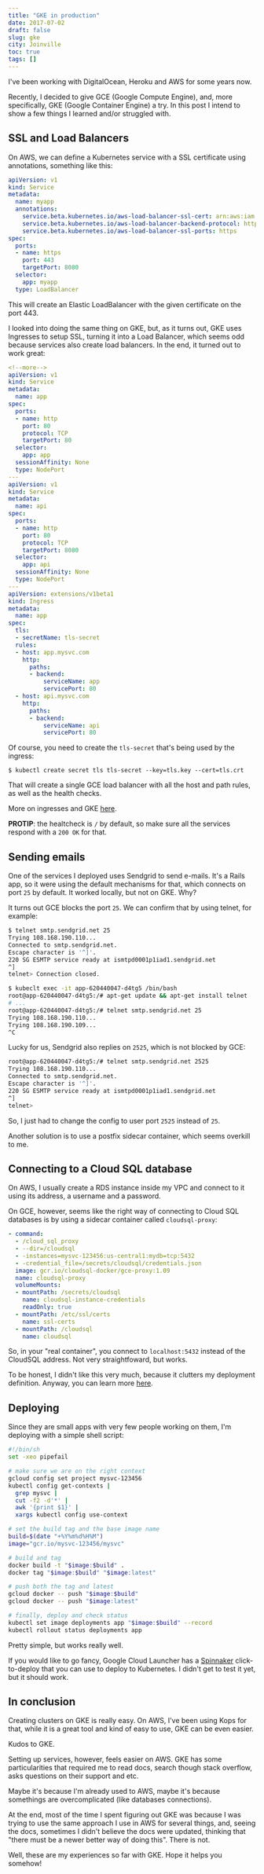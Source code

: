 ```yaml
---
title: "GKE in production"
date: 2017-07-02
draft: false
slug: gke
city: Joinville
toc: true
tags: []
---
```


I've been working with DigitalOcean, Heroku and AWS for some years now.

Recently, I decided to give GCE (Google Compute Engine), and, more specifically, GKE (Google Container Engine) a try. In this post I intend to show a few things I learned and/or struggled with.

## SSL and Load Balancers

On AWS, we can define a Kubernetes service with a SSL certificate using annotations, something like this:

```yaml
apiVersion: v1
kind: Service
metadata:
  name: myapp
  annotations:
    service.beta.kubernetes.io/aws-load-balancer-ssl-cert: arn:aws:iam::123:server-certificate/my_certificate
    service.beta.kubernetes.io/aws-load-balancer-backend-protocol: http
    service.beta.kubernetes.io/aws-load-balancer-ssl-ports: https
spec:
  ports:
  - name: https
    port: 443
    targetPort: 8080
  selector:
    app: myapp
  type: LoadBalancer
```

This will create an Elastic LoadBalancer with the given certificate on the port 443.

I looked into doing the same thing on GKE, but, as it turns out, GKE uses Ingresses to setup SSL, turning it into a Load Balancer, which seems odd because services also create load balancers. In the end, it turned out to work great:

```yaml
<!--more-->
apiVersion: v1
kind: Service
metadata:
  name: app
spec:
  ports:
  - name: http
    port: 80
    protocol: TCP
    targetPort: 80
  selector:
    app: app
  sessionAffinity: None
  type: NodePort
---
apiVersion: v1
kind: Service
metadata:
  name: api
spec:
  ports:
  - name: http
    port: 80
    protocol: TCP
    targetPort: 8080
  selector:
    app: api
  sessionAffinity: None
  type: NodePort
---
apiVersion: extensions/v1beta1
kind: Ingress
metadata:
  name: app
spec:
  tls:
  - secretName: tls-secret
  rules:
  - host: app.mysvc.com
    http:
      paths:
      - backend:
          serviceName: app
          servicePort: 80
  - host: api.mysvc.com
    http:
      paths:
      - backend:
          serviceName: api
          servicePort: 80
```

Of course, you need to create the `tls-secret` that's being used by the ingress:

```
$ kubectl create secret tls tls-secret --key=tls.key --cert=tls.crt
```

That will create a single GCE load balancer with all the host and path rules, as well as the health checks.

More on ingresses and GKE [here](https://github.com/kubernetes/ingress-gce/blob/master/docs/faq/README.md).

**PROTIP**: the healtcheck is `/` by default, so make sure all the services respond with a `200 OK` for that.

## Sending emails

One of the services I deployed uses Sendgrid to send e-mails. It's a Rails app, so it were using the default mechanisms for that, which connects on port `25` by default. It worked locally, but not on GKE. Why?

It turns out GCE blocks the port `25`. We can confirm that by using telnet, for example:

```sh
$ telnet smtp.sendgrid.net 25
Trying 108.168.190.110...
Connected to smtp.sendgrid.net.
Escape character is '^]'.
220 SG ESMTP service ready at ismtpd0001p1iad1.sendgrid.net
^]
telnet> Connection closed.

$ kubeclt exec -it app-620440047-d4tg5 /bin/bash
root@app-620440047-d4tg5:/# apt-get update && apt-get install telnet
# ...
root@app-620440047-d4tg5:/# telnet smtp.sendgrid.net 25
Trying 108.168.190.110...
Trying 108.168.190.109...
^C
```

Lucky for us, Sendgrid also replies on `2525`, which is not blocked by GCE:

```sh
root@app-620440047-d4tg5:/# telnet smtp.sendgrid.net 2525
Trying 108.168.190.110...
Connected to smtp.sendgrid.net.
Escape character is '^]'.
220 SG ESMTP service ready at ismtpd0001p1iad1.sendgrid.net
^]
telnet>
```

So, I just had to change the config to user port `2525` instead of `25`.

Another solution is to use a postfix sidecar container, which seems overkill to me.

## Connecting to a Cloud SQL database

On AWS, I usually create a RDS instance inside my VPC and connect to it using its address, a username and a password.

On GCE, however, seems like the right way of connecting to Cloud SQL databases is by using a sidecar container called `cloudsql-proxy`:

```yaml
- command:
  - /cloud_sql_proxy
  - --dir=/cloudsql
  - -instances=mysvc-123456:us-central1:mydb=tcp:5432
  - -credential_file=/secrets/cloudsql/credentials.json
  image: gcr.io/cloudsql-docker/gce-proxy:1.09
  name: cloudsql-proxy
  volumeMounts:
  - mountPath: /secrets/cloudsql
    name: cloudsql-instance-credentials
    readOnly: true
  - mountPath: /etc/ssl/certs
    name: ssl-certs
  - mountPath: /cloudsql
    name: cloudsql
```

So, in your "real container", you connect to `localhost:5432` instead of the CloudSQL address. Not very straightfoward, but works.

To be honest, I didn't like this very much, because it clutters my deployment definition. Anyway, you can learn more [here](https://cloud.google.com/sql/docs/mysql/connect-container-engine).

## Deploying

Since they are small apps with very few people working on them, I'm deploying with a simple shell script:

```sh
#!/bin/sh
set -xeo pipefail

# make sure we are on the right context
gcloud config set project mysvc-123456
kubectl config get-contexts |
  grep mysvc |
  cut -f2 -d'*' |
  awk '{print $1}' |
  xargs kubectl config use-context

# set the build tag and the base image name
build=$(date "+%Y%m%d%H%M")
image="gcr.io/mysvc-123456/mysvc"

# build and tag
docker build -t "$image:$build" .
docker tag "$image:$build" "$image:latest"

# push both the tag and latest
gcloud docker -- push "$image:$build"
gcloud docker -- push "$image:latest"

# finally, deploy and check status
kubectl set image deployments app "$image:$build" --record
kubectl rollout status deployments app
```

Pretty simple, but works really well.

If you would like to go fancy, Google Cloud Launcher has a [Spinnaker](https://console.cloud.google.com/launcher/details/click-to-deploy-images/spinnaker) click-to-deploy that you can use to deploy to Kubernetes. I didn't get to test it yet, but it should work.

## In conclusion

Creating clusters on GKE is really easy. On AWS, I've been using Kops for that, while it is a great tool and kind of easy to use, GKE can be even easier. 

Kudos to GKE.

Setting up services, however, feels easier on AWS. GKE has some particularities that required me to read docs, search though stack overflow, asks questions on their support and etc. 

Maybe it's because I'm already used to AWS, maybe it's because somethings are overcomplicated (like databases connections).

At the end, most of the time I spent figuring out GKE was because I was trying to use the same approach I use in AWS for several things, and, seeing the docs, sometimes I didn't believe the docs were updated, thinking that "there must be a newer better way of doing this". There is not.

Well, these are my experiences so far with GKE. Hope it helps you somehow!
